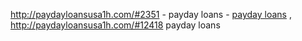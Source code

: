 http://paydayloansusa1h.com/#2351 - payday loans - <a href=http://paydayloansusa1h.com/#11982>payday loans</a> , http://paydayloansusa1h.com/#12418 payday loans
